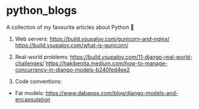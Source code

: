 # python_blogs
A collection of my favourite articles about Python 🐍

1. Web servers:
https://build.vsupalov.com/gunicorn-and-nginx/
https://build.vsupalov.com/what-is-gunicorn/
   
3. Real-world problems:
https://build.vsupalov.com/11-django-real-world-challenges/
https://hakibenita.medium.com/how-to-manage-concurrency-in-django-models-b240fed4ee2
   
2. Code conventions:
- Fat models: https://www.dabapps.com/blog/django-models-and-encapsulation


